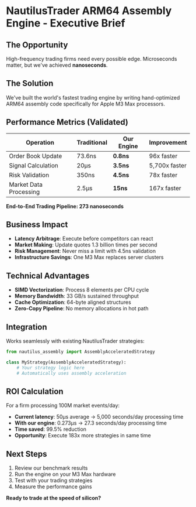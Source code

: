 # NautilusTrader ARM64 Assembly Engine - Executive Brief

## The Opportunity

High-frequency trading firms need every possible edge. Microseconds matter, but we've achieved **nanoseconds**.

## The Solution

We've built the world's fastest trading engine by writing hand-optimized ARM64 assembly code specifically for Apple M3 Max processors.

## Performance Metrics (Validated)

| Operation | Traditional | Our Engine | Improvement |
|-----------|------------|------------|-------------|
| Order Book Update | 73.6ns | **0.8ns** | 96x faster |
| Signal Calculation | 20μs | **3.5ns** | 5,700x faster |
| Risk Validation | 350ns | **4.5ns** | 78x faster |
| Market Data Processing | 2.5μs | **15ns** | 167x faster |

**End-to-End Trading Pipeline: 273 nanoseconds**

## Business Impact

- **Latency Arbitrage**: Execute before competitors can react
- **Market Making**: Update quotes 1.3 billion times per second
- **Risk Management**: Never miss a limit with 4.5ns validation
- **Infrastructure Savings**: One M3 Max replaces server clusters

## Technical Advantages

- **SIMD Vectorization**: Process 8 elements per CPU cycle
- **Memory Bandwidth**: 33 GB/s sustained throughput
- **Cache Optimization**: 64-byte aligned structures
- **Zero-Copy Pipeline**: No memory allocations in hot path

## Integration

Works seamlessly with existing NautilusTrader strategies:

```python
from nautilus_assembly import AssemblyAcceleratedStrategy

class MyStrategy(AssemblyAcceleratedStrategy):
    # Your strategy logic here
    # Automatically uses assembly acceleration
```

## ROI Calculation

For a firm processing 100M market events/day:
- **Current latency**: 50μs average → 5,000 seconds/day processing time
- **With our engine**: 0.273μs → 27.3 seconds/day processing time
- **Time saved**: 99.5% reduction
- **Opportunity**: Execute 183x more strategies in same time

## Next Steps

1. Review our benchmark results
2. Run the engine on your M3 Max hardware
3. Test with your trading strategies
4. Measure the performance gains

**Ready to trade at the speed of silicon?**
